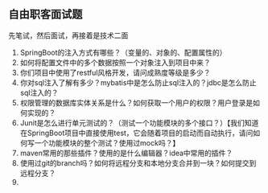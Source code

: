 
## 自由职客面试题

先笔试，然后面试，再接着是技术二面

1. SpringBoot的注入方式有哪些？（变量的、对象的、配置属性的）
2. 如何将配置文件中的多个数据按照一个对象注入到项目中来？
3. 你们项目中使用了restful风格开发，请问成熟度等级是多少？
4. 你对sql注入了解有多少？mybatis中是怎么防止sql注入的？jdbc是怎么防止sql注入的？
5. 权限管理的数据库实体关系是什么？如何获取一个用户的权限？用户登录是如何实现的？
6. Junit是怎么进行单元测试的？（测试一个功能模块的多个接口？）【我们知道在SpringBoot项目中直接使用test，它会随着项目的启动而自动执行，请问如何写一个功能模块的整个测试？使用过mock吗？】
7. maven常用的那些插件？使用的是什么编辑器？idea中常用的插件？
8. 使用过git的branch吗？如何将远程分支和本地分支合并到一块？如何提交到远程分支？
9. 
